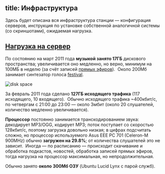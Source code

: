 title: Инфраструктура
---

Здесь будет описана вся инфраструктура станции — конфигурация серверов,
инструкция по установке собственной аналогичной системы (со скриншотами),
ожидаемая нагрузка.


## <a href="setup.html#hosting" name="hosting">Нагрузка на сервер</a>

По состоянию на март 2011 года **музыкой занято 17ГБ** дискового пространства;
увеличивается оно медленно, но верно, минимум на 100МБ в неделю (за счёт записей
[прямых эфиров](/live.html)).  Около 200Мб занимает синтезатор голоса
[festival][].

![disk space](http://stream.tmradio.net/disk-month.png)

За февраль 2011 года сделано **127ГБ исходящего трафика** (117 исходящего, 10
входящего).  Обычно исходящего трафика ~400кбит/с, по четвергам с 21:00 до 23:00
— около 3мбит (около 20 слушателей, количество медленно увеличивается).

**Процессор** постоянно занимается транскодированием звука: декодирует MP3/OGG,
кодирует MP3; поток поступает со скоростью 128кбит/с, поэтому загрузка довольно
низкая; в цифрах подсчитать сложно, но процессор используемого Asus EEE PC 701
(Celeron-M 900MHz) обычно **загружен на 29.8%**; от количества слушателей это не
зависит.  Иногда — по расписанию — происходит скачивание и обработка подкастов,
новостей, обработка записей прямых эфиров, тогда нагрузка на процессор
максимальная, но непродолжительная.

Обычно занято **около 300Мб ОЗУ** (Ubuntu Lucid Lynx с парой служб).

[festival]: http://www.cstr.ed.ac.uk/projects/festival/
